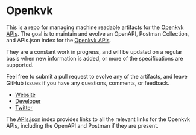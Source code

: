 # OpenkvkThis is a repo for managing machine readable artifacts for the [Openkvk APIs](https://www.openkvk.nl/api.html). The goal is to maintain and evolve an OpenAPI, Postman Collection, and APIs.json index for the [Openkvk APIs](https://www.openkvk.nl/api.html).They are a constant work in progress, and will be updated on a regular basis when new information is added, or more of the specifications are supported.Feel free to submit a pull request to evolve any of the artifacts, and leave GitHub issues if you have any questions, comments, or feedback.- [Website](https://www.openkvk.nl/api.html)- [Developer](https://www.openkvk.nl/api.html)- [Twitter](https://twitter.com/openkvk)The [APIs.json](https://github.com/api-evangelist/openkvk/blob/master/apis.json) index provides links to all the relevant links for the Openkvk APIs, including the OpenAPI and Postman if they are present.